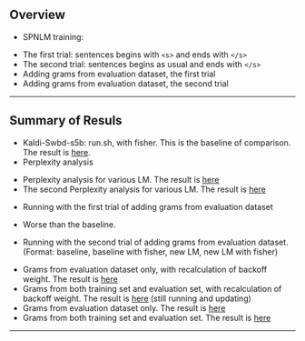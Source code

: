 ## Overview
 * SPNLM training:
  - The first trial: sentences begins with `<s>` and ends with `</s>`
  - The second trial: sentences begins as usual and ends with `</s>`
  - Adding grams from evaluation dataset, the first trial 
  - Adding grams from evaluation dataset, the second trial

---

## Summary of Resuls
 * Kaldi-Swbd-s5b: run.sh, with fisher. This is the baseline of comparison. The result is <a href='Results/kaldi_result'>here</a>.  
 * Perplexity analysis
  - Perplexity analysis for various LM. The result is <a href='Results/ppl_analysis'>here</a>
  - The second Perplexity analysis for various LM. The result is <a href='Results/ppl_analysis2'>here</a>
 * Running with the first trial of adding grams from evaluation dataset
  - Worse than the baseline.
 
 * Running with the second trial of adding grams from evaluation dataset. (Format: baseline, baseline with fisher, new LM, new LM with fisher)
  - Grams from evaluation dataset only, with recalculation of backoff weight. The result is <a href='Results/eval_v2_rebow'>here</a>
  - Grams from both training set and evaluation set, with recalculation of backoff weight. The result is <a href='Results/sw1_addeval2_rebow'>here</a> (still running and updating)
  - Grams from evaluation dataset only. The result is <a href='Results/eval_v2'>here</a>
  - Grams from both training set and evaluation set. The result is <a href='Results/sw1_addeval2'>here</a>
 
---

 
 

